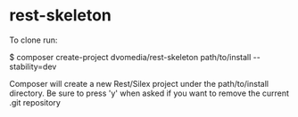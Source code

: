 rest-skeleton
===========

To clone run:

$ composer create-project dvomedia/rest-skeleton path/to/install --stability=dev

Composer will create a new Rest/Silex project under the path/to/install directory. Be sure to press 'y' when asked if you want to remove the current .git repository